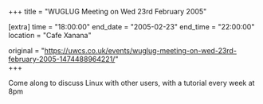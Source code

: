 +++
title = "WUGLUG Meeting on Wed 23rd February 2005"

[extra]
time = "18:00:00"
end_date = "2005-02-23"
end_time = "22:00:00"
location = "Cafe Xanana"

original = "https://uwcs.co.uk/events/wuglug-meeting-on-wed-23rd-february-2005-1474488964221/"    
+++

Come along to discuss Linux with other users, with a tutorial every week at 8pm

